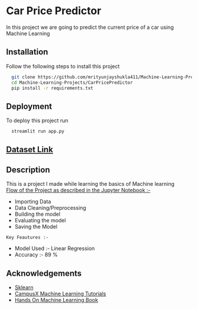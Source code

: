 
# Car Price Predictor
In this project we are going to predict the current price of a car using Machine Learning

## Installation

Follow the following steps to install this project

```bash
  git clone https://github.com/mrityunjayshukla411/Machine-Learning-Projects.git 
  cd Machine-Learning-Projects/CarPricePredictor
  pip install -r requirements.txt
```
 
## Deployment

To deploy this project run

```bash
  streamlit run app.py
```

## [Dataset Link](https://github.com/mrityunjayshukla411/Machine-Learning-Projects/blob/main/CarPricePredictor/quickr_car.csv)

## Description

This is a project I made while learning the basics of Machine learning  
[Flow of the Project as described in the Jupyter Notebook :-](https://github.com/mrityunjayshukla411/Machine-Learning-Projects/blob/main/CarPricePredictor/car_price_predictor.ipynb)  
* Importing Data
* Data Cleaning/Preprocessing
* Building the model  
* Evaluating the model
* Saving the Model 

`Key Feautures :-` 
* Model Used :- Linear Regression
* Accuracy :- 89 %



## Acknowledgements

 - [Sklearn](https://scikit-learn.org/stable/)
 - [CampusX Machine Learning Tutorials](https://www.youtube.com/c/CampusX-official/featured)
 - [Hands On Machine Learning Book](https://www.oreilly.com/library/view/hands-on-machine-learning/9781492032632/)


